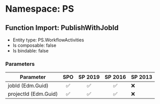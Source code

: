 # Namespace: PS

## Function Import: PublishWithJobId

- Entity type: PS.WorkflowActivities
- Is composable: false
- Is bindable: false

### Parameters

Parameter | SPO | SP 2019 | SP 2016 | SP 2013
----------|:---:|:-------:|:-------:|:-------
jobId (Edm.Guid) | ✅ | ✅ | ✅ | ❌
projectId (Edm.Guid) | ✅ | ✅ | ✅ | ❌